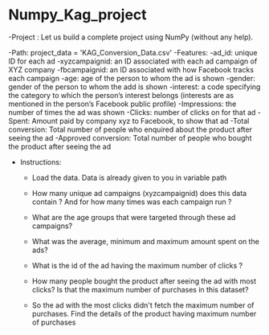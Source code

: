 # Numpy_Kag_project
-Project :
Let us build a complete project using NumPy (without any help).

-Path: project_data = 'KAG_Conversion_Data.csv'
-Features:
-ad_id: unique ID for each ad
-xyzcampaignid: an ID associated with each ad campaign of XYZ company
-fbcampaignid: an ID associated with how Facebook tracks each campaign
-age: age of the person to whom the ad is shown
-gender: gender of the person to whom the add is shown
-interest: a code specifying the category to which the person’s interest belongs (interests are as mentioned in the person’s Facebook public profile)
-Impressions: the number of times the ad was shown
-Clicks: number of clicks on for that ad
-Spent: Amount paid by company xyz to Facebook, to show that ad
-Total conversion: Total number of people who enquired about the product after seeing the ad
-Approved conversion: Total number of people who bought the product after seeing the ad

- Instructions:
  - Load the data. Data is already given to you in variable path

  - How many unique ad campaigns (xyzcampaignid) does this data contain ? And for how many times was each campaign run ?

  - What are the age groups that were targeted through these ad campaigns?

  - What was the average, minimum and maximum amount spent on the ads?

  - What is the id of the ad having the maximum number of clicks ?

  - How many people bought the product after seeing the ad with most clicks? Is that the maximum number of purchases in this dataset?

  - So the ad with the most clicks didn't fetch the maximum number of purchases. Find the details of the product having maximum number of purchases
